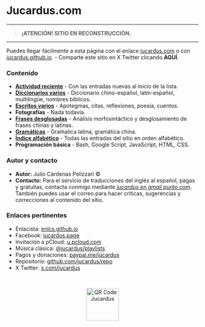 # Jucardus.com

---

> **¡ATENCIÓN! SITIO EN RECONSTRUCCIÓN.**

---

Puedes llegar fácilmente a esta página con el enlace [jucardus.com](https://jucardus.com) o con [jucardus.github.io](https://jucardus.github.io). - Comparte este sitio en X Twitter clicando **AQUÍ**.

### Contenido

* [**Actividad reciente**](./indices/actividad.md) - Con las entradas nuevas al inicio de la lista.
* [**Diccionarios varios**](./indices/diccionarios.md) - Diccionario chino-español, latín-español, multilingüe, nombres bíblicos.
* [**Escritos varios**](./indices/escritos.md) - Apotegmas, citas, reflexiones, poesía, cuentos.
* **Fotografías** - Nada todavía.
* [**Frases desglosadas**](./indices/frases.md) - Análisis morfosintáctico y desglosamiento de frases chinas y latinas.
* [**Gramáticas**](./indices/gramaticas.md) - Graḿatica latina, gramática china.
* [**Índice alfabético**](./indices/alfabetico.md) - Todas las entradas del sitio en orden alfabético.
* **Programación básica** - Bash, Google Script, JavaScript, HTML, CSS.

### Autor y contacto

* **Autor:** Julio Cárdenas Pelizzari ©
* **Contacto:** Para el servicio de traducciones del inglés al español, pagas y gratuitas, contacta conmigo mediante [_jucardus en gmail punto com_](https://jucardus.github.io/#autor-y-contacto). También puedes usar el correo para hacer críticas, sugerencias y correcciones al contenido del sitio.

### Enlaces pertinentes

* Enlacista: [enlcs.github.io](https://enlcs.github.io)
* Facebook: [jucardus.page](https://www.facebook.com/jucardus.page)
* Invitación a pCloud: [u.pcloud.com](https://u.pcloud.com/#page=register&invite=sBID7ZQ96upV)
* Música clásica: [@jucardus/playlists](https://www.youtube.com/@jucardus/playlists)
* Pagos y donaciones: [paypal.me/jucardus](https://paypal.me/jucardus)
* Repositorio: [github.com/jucardus/repo](https://github.com/jucardus/repo)
* X Twitter: [x.com/jucardus](https://x.com/jucardus)

&nbsp;

<p align="center">
  <img
    alt="QR Code Jucardus"
    src="https://i.postimg.cc/25xL80sg/qr-https-jucardus-com.png"
    width="85px"
    />
</p>
